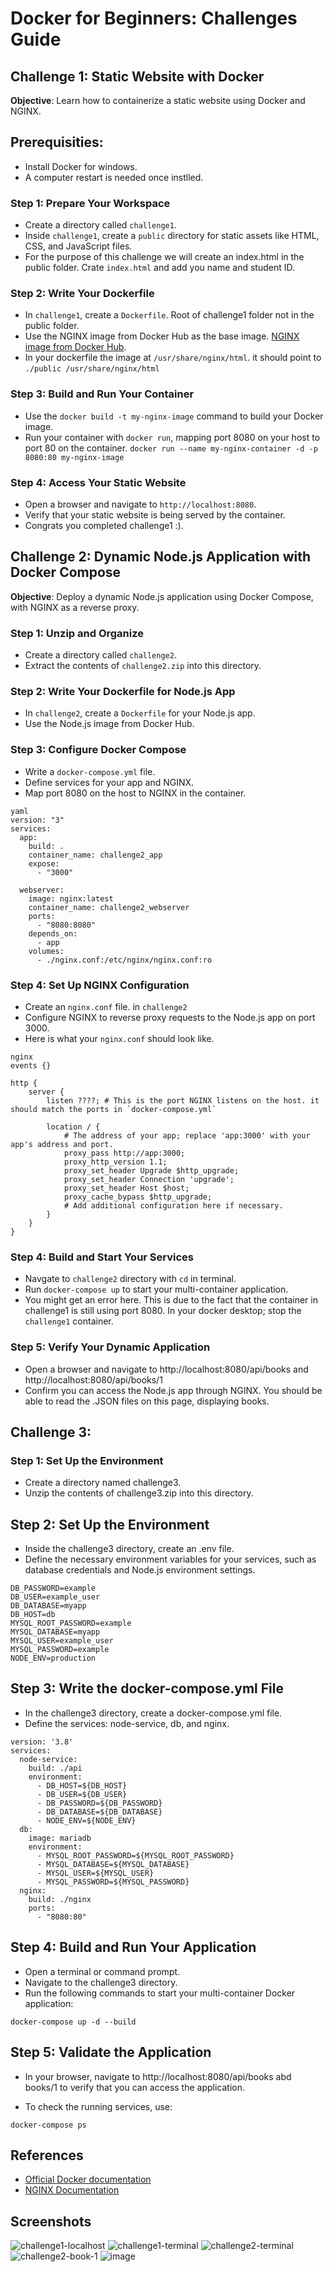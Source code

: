 # Docker for Beginners: Challenges Guide

## Challenge 1: Static Website with Docker

**Objective**: Learn how to containerize a static website using Docker and NGINX.

## Prerequisities:
- Install Docker for windows.
- A computer restart is needed once instlled.  
  
### Step 1: Prepare Your Workspace

- Create a directory called `challenge1`.
- Inside `challenge1`, create a `public` directory for static assets like HTML, CSS, and JavaScript files.
- For the purpose of this challenge we will create an index.html in the public folder. Crate `index.html` and add you name and student ID.  

### Step 2: Write Your Dockerfile

- In `challenge1`, create a `Dockerfile`. Root of challenge1 folder not in the public folder.
- Use the NGINX image from Docker Hub as the base image. [NGINX image from Docker Hub](https://hub.docker.com/_/nginx).  
- In your dockerfile the image at `/usr/share/nginx/html`. it should point to `./public /usr/share/nginx/html`

### Step 3: Build and Run Your Container

- Use the `docker build -t my-nginx-image` command to build your Docker image.
- Run your container with `docker run`, mapping port 8080 on your host to port 80 on the container. `docker run --name my-nginx-container -d -p 8080:80 my-nginx-image`


### Step 4: Access Your Static Website

- Open a browser and navigate to `http://localhost:8080`.
- Verify that your static website is being served by the container.
- Congrats you completed challenge1 :).
  
## Challenge 2: Dynamic Node.js Application with Docker Compose

**Objective**: Deploy a dynamic Node.js application using Docker Compose, with NGINX as a reverse proxy.

### Step 1: Unzip and Organize

- Create a directory called `challenge2`.
- Extract the contents of `challenge2.zip` into this directory.

### Step 2: Write Your Dockerfile for Node.js App

- In `challenge2`, create a `Dockerfile` for your Node.js app.
- Use the Node.js image from Docker Hub.
  
### Step 3: Configure Docker Compose

- Write a `docker-compose.yml` file.
- Define services for your app and NGINX.
- Map port 8080 on the host to NGINX in the container.

```
yaml
version: "3"
services:
  app:
    build: .
    container_name: challenge2_app
    expose:
      - "3000"

  webserver:
    image: nginx:latest
    container_name: challenge2_webserver
    ports:
      - "8080:8080"
    depends_on:
      - app
    volumes:
      - ./nginx.conf:/etc/nginx/nginx.conf:ro
  ```

### Step 4: Set Up NGINX Configuration

- Create an `nginx.conf` file. in `challenge2`
- Configure NGINX to reverse proxy requests to the Node.js app on port 3000.
- Here is what your `nginx.conf` should look like.

```
nginx
events {}

http {
    server {
        listen ????; # This is the port NGINX listens on the host. it should match the ports in `docker-compose.yml`

        location / {
            # The address of your app; replace 'app:3000' with your app's address and port.
            proxy_pass http://app:3000; 
            proxy_http_version 1.1;
            proxy_set_header Upgrade $http_upgrade;
            proxy_set_header Connection 'upgrade';
            proxy_set_header Host $host;
            proxy_cache_bypass $http_upgrade;
            # Add additional configuration here if necessary.
        }
    }
}

```


### Step 4: Build and Start Your Services  

- Navgate to `challenge2` directory with `cd` in terminal.
- Run `docker-compose up` to start your multi-container application.
- You might get an error here. This is due to the fact that the container in challenge1 is still using port 8080. In your docker desktop; stop the `challenge1` container.

### Step 5: Verify Your Dynamic Application

- Open a browser and navigate to http://localhost:8080/api/books and http://localhost:8080/api/books/1
- Confirm you can access the Node.js app through NGINX. You should be able to read the .JSON files on this page, displaying books.

## Challenge 3:

### Step 1: Set Up the Environment

- Create a directory named challenge3.
- Unzip the contents of challenge3.zip into this directory.
  
## Step 2: Set Up the Environment  

- Inside the challenge3 directory, create an .env file.
- Define the necessary environment variables for your services, such as database credentials and Node.js environment settings.

```
DB_PASSWORD=example  
DB_USER=example_user  
DB_DATABASE=myapp  
DB_HOST=db  
MYSQL_ROOT_PASSWORD=example  
MYSQL_DATABASE=myapp  
MYSQL_USER=example_user  
MYSQL_PASSWORD=example  
NODE_ENV=production  
```

## Step 3: Write the docker-compose.yml File  

- In the challenge3 directory, create a docker-compose.yml file.
- Define the services: node-service, db, and nginx.

```
version: '3.8'
services:
  node-service:
    build: ./api
    environment:
      - DB_HOST=${DB_HOST}
      - DB_USER=${DB_USER}
      - DB_PASSWORD=${DB_PASSWORD}
      - DB_DATABASE=${DB_DATABASE}
      - NODE_ENV=${NODE_ENV}
  db:
    image: mariadb
    environment:
      - MYSQL_ROOT_PASSWORD=${MYSQL_ROOT_PASSWORD}
      - MYSQL_DATABASE=${MYSQL_DATABASE}
      - MYSQL_USER=${MYSQL_USER}
      - MYSQL_PASSWORD=${MYSQL_PASSWORD}
  nginx:
    build: ./nginx
    ports:
      - "8080:80"
```

## Step 4: Build and Run Your Application

- Open a terminal or command prompt.
- Navigate to the challenge3 directory.
- Run the following commands to start your multi-container Docker application:
```
docker-compose up -d --build
```

## Step 5: Validate the Application

- In your browser, navigate to http://localhost:8080/api/books abd books/1 to verify that you can access the application.  

- To check the running services, use:
```
docker-compose ps
```

## References

- [Official Docker documentation](https://docs.docker.com/)
- [NGINX Documentation](http://nginx.org/en/docs/)

## Screenshots

![challenge1-localhost](https://github.com/Ccrewe92/docker-challenge-template/assets/119900792/58df2163-d9f2-4c4e-88d1-035d2e393958)
![challenge1-terminal](https://github.com/Ccrewe92/docker-challenge-template/assets/119900792/35fc6ee3-6f40-41f5-bdea-af8093dd5de8)
![challenge2-terminal](https://github.com/Ccrewe92/docker-challenge-template/assets/119900792/b01301db-add7-44c1-a495-28f5c66e3135)
![challenge2-book-1](https://github.com/Ccrewe92/docker-challenge-template/assets/119900792/34fe9b44-6b7c-48f5-8755-30530329ed36)
![image](https://github.com/Ccrewe92/docker-challenge-template/assets/119900792/32f33fc7-8600-43bd-815c-9a1857323780)

